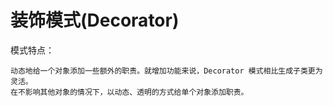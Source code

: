 # 装饰模式(Decorator)

模式特点：

    动态地给一个对象添加一些额外的职责。就增加功能来说，Decorator 模式相比生成子类更为灵活。 
    在不影响其他对象的情况下，以动态、透明的方式给单个对象添加职责。

     